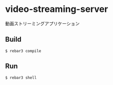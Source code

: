 video-streaming-server
=====

動画ストリーミングアプリケーション

Build
-----

    $ rebar3 compile

Run
-----

    $ rebar3 shell
    